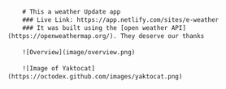         # This a weather Update app 
        ### Live Link: https://app.netlify.com/sites/e-weather 
        ### It was built using the [open weather API](https://openweathermap.org/). They deserve our thanks 
        
        ![Overview](image/overview.png)

        ![Image of Yaktocat](https://octodex.github.com/images/yaktocat.png)
